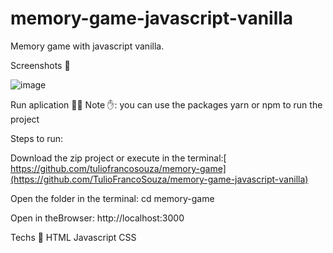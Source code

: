 # memory-game-javascript-vanilla
Memory game with javascript vanilla.

Screenshots 📸


![image](https://user-images.githubusercontent.com/96994158/181945518-b13a251d-fb51-4e98-8719-2ba74de6a210.png)



Run aplication 🏃‍♀️
Note ✋:   you can use the packages yarn or npm to run the project

Steps to run:

Download the zip project or execute in the terminal:[ https://github.com/tuliofrancosouza/memory-game](https://github.com/TulioFrancoSouza/memory-game-javascript-vanilla)

Open the folder in the terminal: cd memory-game

Open in theBrowser: http://localhost:3000


Techs 🚀
HTML
Javascript
CSS
